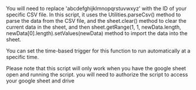 You will need to replace 'abcdefghijklmnopqrstuvwxyz' with the ID of your specific CSV file. In this script, it uses the Utilities.parseCsv() method to parse the data from the CSV file, and the sheet.clear() method to clear the current data in the sheet, and then sheet.getRange(1, 1, newData.length, newData[0].length).setValues(newData) method to import the data into the sheet.

You can set the time-based trigger for this function to run automatically at a specific time.

Please note that this script will only work when you have the google sheet open and running the script. you will need to authorize the script to access your google sheet and drive
